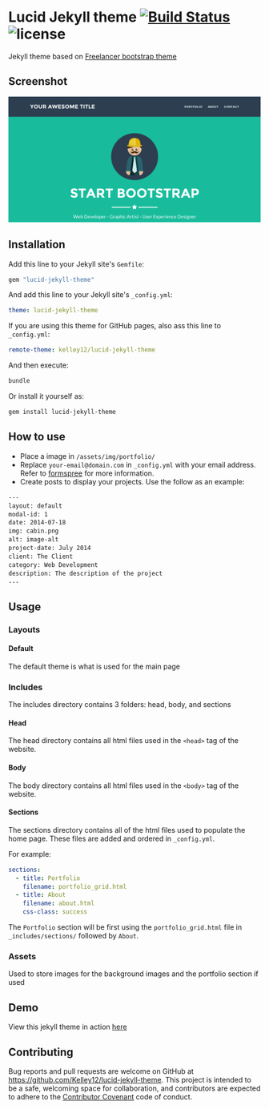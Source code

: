 # Lucid Jekyll theme  [![Build Status](https://travis-ci.com/Kelley12/lucid-jekyll-theme.svg?branch=master)](https://travis-ci.com/kelley12/lucid-jekyll-theme/) ![license](https://img.shields.io/badge/license-MIT-blue.svg?link=https://github.com/Kelley12/lucid-jekyll-theme/blob/master/LICENSE)

Jekyll theme based on [Freelancer bootstrap theme](http://startbootstrap.com/template-overviews/freelancer/)

## Screenshot

![Screenshot](assets/img/screenshot.png)

## Installation

Add this line to your Jekyll site's `Gemfile`:

```ruby
gem "lucid-jekyll-theme"
```

And add this line to your Jekyll site's `_config.yml`:

```yaml
theme: lucid-jekyll-theme
```

If you are using this theme for GitHub pages, also ass this line to `_config.yml`:

```yaml
remote-theme: kelley12/lucid-jekyll-theme
```

And then execute:

```bash
bundle
```

Or install it yourself as:

```bash
gem install lucid-jekyll-theme
```

## How to use

- Place a image in `/assets/img/portfolio/`
- Replace `your-email@domain.com` in `_config.yml` with your email address. Refer to [formspree](http://formspree.io/) for more information.
- Create posts to display your projects. Use the follow as an example:

```txt
---
layout: default
modal-id: 1
date: 2014-07-18
img: cabin.png
alt: image-alt
project-date: July 2014
client: The Client
category: Web Development
description: The description of the project
---
```

## Usage

### Layouts

#### Default

The default theme is what is used for the main page

### Includes

The includes directory contains 3 folders: head, body, and sections

#### Head

The head directory contains all html files used in the `<head>` tag of the website.

#### Body

The body directory contains all html files used in the `<body>` tag of the website.

#### Sections

The sections directory contains all of the html files used to populate the home page. These files are added and ordered in `_config.yml`.

For example:

```yml
sections:
  - title: Portfolio
    filename: portfolio_grid.html
  - title: About
    filename: about.html
    css-class: success
```

The `Portfolio` section will be first using the `portfolio_grid.html` file in `_includes/sections/` followed by `About`.

### Assets

Used to store images for the background images and the portfolio section if used

## Demo

View this jekyll theme in action [here](https://kelley12.github.io/lucid-jekyll-theme)

## Contributing

Bug reports and pull requests are welcome on GitHub at https://github.com/Kelley12/lucid-jekyll-theme. This project is intended to be a safe, welcoming space for collaboration, and contributors are expected to adhere to the [Contributor Covenant](http://contributor-covenant.org) code of conduct.
